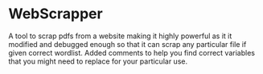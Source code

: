# WebScrapper
A tool to scrap pdfs from a website making it highly powerful as it it modified and debugged enough so that it can scrap any particular file if given correct wordlist. Added comments to help you find correct variables that you might need to replace for your particular use.
